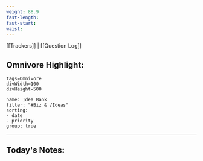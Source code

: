 ```yaml
---
weight: 88.9
fast-length: 
fast-start:
waist:
---
```

[[Trackers]] | [[Question Log]]

## Omnivore Highlight:

```spotlight-note
tags=Omnivore
divWidth=100
divHeight=500
```

```todoist
name: Idea Bank
filter: "#Biz & /Ideas" 
sorting: 
- date 
- priority
group: true 
```
---
## Today's Notes:


